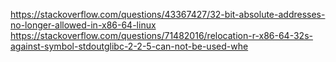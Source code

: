 https://stackoverflow.com/questions/43367427/32-bit-absolute-addresses-no-longer-allowed-in-x86-64-linux
https://stackoverflow.com/questions/71482016/relocation-r-x86-64-32s-against-symbol-stdoutglibc-2-2-5-can-not-be-used-whe
